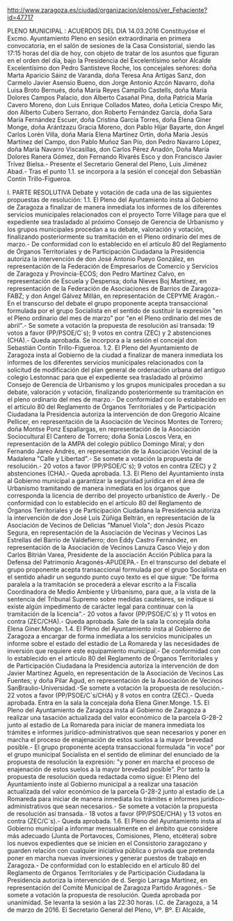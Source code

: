 http://www.zaragoza.es/ciudad/organizacion/plenos/ver_Fehaciente?id=47717


PLENO MUNICIPAL : ACUERDOS DEL DIA 14.03.2016
Constituyóse el Excmo. Ayuntamiento Pleno en sesión extraordinaria en primera convocatoria, en el salón de sesiones de la Casa Consistorial, siendo las 17:15 horas del día de hoy, con objeto de tratar de los asuntos que figuran en el orden del día, bajo la Presidencia del Excelentísimo señor Alcalde Excelentísimo don Pedro Santisteve Roche, los concejales señores: doña Marta Aparicio Sáinz de Varanda, doña Teresa Ana Artigas Sanz, don Carmelo Javier Asensio Bueno, don Jorge Antonio Azcón Navarro, doña Luisa Broto Bernués, doña María Reyes Campillo Castells, doña María Dolores Campos Palacio, don Alberto Casañal Pina, doña Patricia María Cavero Moreno, don Luis Enrique Collados Mateo, doña Leticia Crespo Mir, don Alberto Cubero Serrano, don Roberto Fernández García, doña Sara María Fernández Escuer, doña Cristina García Torres, doña Elena Giner Monge, doña Arántzazu Gracia Moreno, don Pablo Híjar Bayarte, don Ángel Carlos Lorén Villa, doña María Elena Martínez Ortín, doña María Jesús Martínez del Campo, don Pablo Muñoz San Pío, don Pedro Navarro López, doña María Navarro Viscasillas, don Carlos Pérez Anadón, Doña María Dolores Ranera Gómez, don Fernando Rivarés Esco y don Francisco Javier Trívez Bielsa.- Presente el Secretario General del Pleno, Luis Jiménez Abad.- Tras el punto 1.1. se incorpora a la sesión el concejal don Sebastián Contín Trillo-Figueroa.

I. PARTE RESOLUTIVA
Debate y votación de cada una de las siguientes propuestas de resolución:
1.1.    El Pleno del Ayuntamiento insta al Gobierno de Zaragoza a finalizar de manera inmediata los informes de los diferentes servicios municipales relacionados con el proyecto Torre Village para que el expediente sea trasladado al próximo Consejo de Gerencia de Urbanismo y los grupos municipales procedan a su debate, valoración y votación, finalizando posteriormente su tramitación en el Pleno ordinario del mes de marzo.- De conformidad con lo establecido en el artículo 80 del Reglamento de Órganos Territoriales y de Participación Ciudadana la Presidencia autoriza la intervención de don José Antonio Pueyo González, en representación de la Federación de Empresarios de Comercio y Servicios de Zaragoza y Provincia-ECOS; don Pedro Martínez Calvo, en representación de Escuela y Despensa; doña Nieves Boj Martínez, en representación de la Federación de Asociaciones de Barrios de Zaragoza-FABZ; y don Angel Gálvez Millán, en representación de CEPYME Aragón.- En el transcurso del debate el grupo proponente acepta transaccional formulada por el grupo Socialista en el sentido de sustituir la expresión "en el Pleno ordinario del mes de marzo" por "en el Pleno ordinario del mes de abril".- Se somete a votación la propuesta de resolución así transada: 19 votos a favor (PP/PSOE/C´s); 9 votos en contra (ZEC) y 2 abstenciones (CHA).- Queda aprobada.
Se incorpora a la sesión el concejal don Sebastián Contín Trillo-Figueroa.
1.2.    El Pleno del Ayuntamiento de Zaragoza insta al Gobierno de la ciudad a finalizar de manera inmediata los informes de los diferentes servicios municipales relacionados con la solicitud de modificación del plan general de ordenación urbana del antiguo colegio Lestonnac para que el expediente sea trasladado al próximo Consejo de Gerencia de Urbanismo y los grupos municipales procedan a su debate, valoración y votación, finalizando posteriormente su tramitación en el pleno ordinario del mes de marzo.- De conformidad con lo establecido en el artículo 80 del Reglamento de Órganos Territoriales y de Participación Ciudadana la Presidencia autoriza la intervención de don Gregorio Alcaine Pellicer, en representación de la Asociación de Vecinos Montes de Torrero; doña Montse Ponz Espallargas, en representación de la Asociación Sociocultural El Cantero de Torrero; doña Sonia Loscos Vera, en representación de la AMPA del colegio público Domingo Miral; y don Fernando Jareo Andrés, en representación de la Asociación Vecinal de la Madalena "Calle y Libertad".- Se somete a votación la propuesta de resolución.- 20 votos a favor (PP/PSOE/C´s); 9 votos en contra (ZEC) y 2 abstenciones (CHA).- Queda aprobada.
1.3.    El Pleno del Ayuntamiento insta al Gobierno municipal a garantizar la seguridad jurídica en el área de Urbanismo tramitando de manera inmediata en los órganos que corresponda la licencia de derribo del proyecto urbanístico de Averly.- De conformidad con lo establecido en el artículo 80 del Reglamento de Órganos Territoriales y de Participación Ciudadana la Presidencia autoriza la intervención de don José Luis Zúñiga Beltrán, en representación de la Asociación de Vecinos de Delicias "Manuel Viola"; don Jesús Picazo Segura, en representación de la Asociación de Vecinas y Vecinos Las Estrellas del Barrio de Valdefierro; don Eddy Castro Fernández, en representación de la Asociación de Vecinos Lanuza Casco Viejo y don Carlos Bitrián Varea, Presidente de la asociación Acción Pública para la Defensa del Patrimonio Aragonés-APUDEPA.- En el transcurso del debate el grupo proponente acepta transaccional formulada por el grupo Socialista en el sentido añadir un segundo punto cuyo texto es el que sigue: "De forma paralela a la tramitación se procederá a elevar escrito a la Fiscalía Coordinadora de Medio Ambiente y Urbanismo, para que, a la vista de la sentencia del Tribunal Supremo sobre medidas cautelares, se indique si existe algún impedimento de carácter legal para continuar con la tramitación de la licencia".- 20 votos a favor (PP/PSOE/C´s) y 11 votos en contra (ZEC/CHA).- Queda aprobada.
Sale de la sala la concejala doña Elena Giner.Monge.
1.4.    El Pleno del Ayuntamiento insta al Gobierno de Zaragoza a encargar de forma inmediata a los servicios municipales un informe sobre el estado del estadio de La Romareda y las necesidades de inversión que requiere este equipamiento municipal.- De conformidad con lo establecido en el artículo 80 del Reglamento de Órganos Territoriales y de Participación Ciudadana la Presidencia autoriza la intervención de don Javier Martínez Aguelo, en representación de la Asociación de Vecinos Las Fuentes; y doña Pilar Agud, en representación de la Asociación de Vecinos SanBraulio-Universidad.-Se somete a votación la propuesta de resolución.- 22 votos a favor (PP/PSOE/C´s/CHA) y 8 votos en contra (ZEC).- Queda aprobada.
Entra en la sala la concejala doña Elena Giner.Monge.
1.5.    El Pleno del Ayuntamiento de Zaragoza insta al Gobierno de Zaragoza a realizar una tasación actualizada del valor económico de la parcela G-28-2 junto al estadio de La Romareda para iniciar de manera inmediata los trámites e informes jurídico-administrativos que sean necesarios y poner en marcha el proceso de enajenación de estos suelos a la mayor brevedad posible.- El grupo proponente acepta transaccional formulada "in voce" por el grupo municipal Socialista en el sentido de eliminar del enunciado de la propuesta de resolución la expresión: "y poner en marcha el proceso de enajenación de estos suelos a la mayor brevedad posible". Por tanto la propuesta de resolución queda redactada como sigue: El Pleno del Ayuntamiento inste al Gobierno municipal a a realizar una tasación actualizada del valor económico de la parcela G-28-2 junto al estadio de La Romareda para iniciar de manera inmediata los trámites e informes jurídico-administrativos que sean necesarios.- Se somete a votación la propuesta de resolución así transada.- 18 votos a favor (PP/PSOE/CHA) y 13 votos en contra (ZEC/C´s).- Queda aprobada.
1.6.    El Pleno del Ayuntamiento insta al Gobierno municipal a informar mensualmente en el ámbito que considere más adecuado (Junta de Portavoces, Comisiones, Pleno, etcétera) sobre los nuevos expedientes que se inicien en el Consistorio zaragozano y guarden relación con cualquier iniciativa pública o privada que pretenda poner en marcha nuevas inversiones y generar puestos de trabajo en Zaragoza.- De conformidad con lo establecido en el artículo 80 del Reglamento de Órganos Territoriales y de Participación Ciudadana la Presidencia autoriza la intervención de d. Sergio Larraga Martínez, en representación del Comité Municipal de Zaragoza Partido Aragonés.- Se somete a votación la propuesta de resolución. Queda aprobada por unanimidad.
Se levanta la sesión a las 22:30 horas.
I.C. de Zaragoza, a 14 de marzo de 2016.
El Secretario General del Pleno,
Vº. Bº.
El Alcalde,
